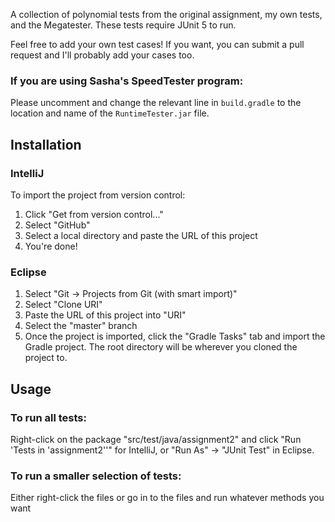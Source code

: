 A collection of polynomial tests from the original assignment, my own tests, and the Megatester. 
These tests require JUnit 5 to run.

Feel free to add your own test cases! If you want, you can submit a pull request and I'll probably add your cases too.

### If you are using Sasha's SpeedTester program:
Please uncomment and change the relevant line in `build.gradle` to the location and name of the `RuntimeTester.jar` file.

## Installation
### IntelliJ
To import the project from version control:
1. Click "Get from version control..."
2. Select "GitHub"
3. Select a local directory and paste the URL of this project
4. You're done!

### Eclipse
1. Select "Git -> Projects from Git (with smart import)"
2. Select "Clone URI"
3. Paste the URL of this project into "URI"
4. Select the "master" branch
5. Once the project is imported, click the "Gradle Tasks" tab and import the Gradle project. The root directory will be wherever you cloned the project to.

## Usage
### To run all tests:
Right-click on the package "src/test/java/assignment2" and click "Run 'Tests in 'assignment2''" for IntelliJ, or "Run As" -> "JUnit Test" in Eclipse.

### To run a smaller selection of tests:
Either right-click the files or go in to the files and run whatever methods you want

